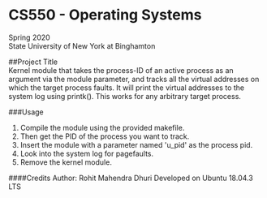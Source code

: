 # CS550 - Operating Systems
Spring 2020  
State University of New York at Binghamton 

##Project Title  
Kernel module that takes the process-ID of an active process as an argument via the module parameter, and tracks all the virtual addresses on which the target process faults. It will print the virtual addresses to the system log using printk(). This works for any arbitrary target process.

###Usage
1. Compile the module using the provided makefile.
2. Then get the PID of the process you want to track.
3. Insert the module with a parameter named 'u_pid' as the process pid.
4. Look into the system log for pagefaults.
5. Remove the kernel module.

####Credits
Author: Rohit Mahendra Dhuri
Developed on Ubuntu 18.04.3 LTS


